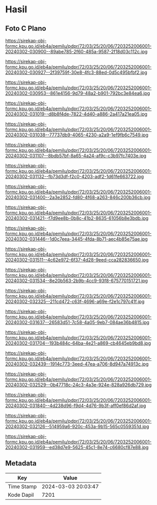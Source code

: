 # Hasil

## Foto C Plano

https://sirekap-obj-formc.kpu.go.id/eb4a/pemilu/pdpr/72/03/25/20/06/7203252006001-20240302-030900--89abe785-2f60-485a-9587-2f18d03c112c.jpg

https://sirekap-obj-formc.kpu.go.id/eb4a/pemilu/pdpr/72/03/25/20/06/7203252006001-20240302-030927--2f39759f-30e8-4fc3-88ed-0d5c495bfbf2.jpg

https://sirekap-obj-formc.kpu.go.id/eb4a/pemilu/pdpr/72/03/25/20/06/7203252006001-20240302-030953--861e4156-9d79-48a2-b901-792bc3e84ea6.jpg

https://sirekap-obj-formc.kpu.go.id/eb4a/pemilu/pdpr/72/03/25/20/06/7203252006001-20240302-031019--d8b8f4de-7822-4d40-a886-2a417a21ea05.jpg

https://sirekap-obj-formc.kpu.go.id/eb4a/pemilu/pdpr/72/03/25/20/06/7203252006001-20240302-031038--77737db9-4065-4230-a2a9-1ef9fb6c7549.jpg

https://sirekap-obj-formc.kpu.go.id/eb4a/pemilu/pdpr/72/03/25/20/06/7203252006001-20240302-031107--8bdb57bf-8a65-4a24-af9c-c3b97fc7403e.jpg

https://sirekap-obj-formc.kpu.go.id/eb4a/pemilu/pdpr/72/03/25/20/06/7203252006001-20240302-031132--fb73d3df-f2c0-4203-adf2-1d61fe663722.jpg

https://sirekap-obj-formc.kpu.go.id/eb4a/pemilu/pdpr/72/03/25/20/06/7203252006001-20240302-031400--2a3e2852-fd80-4f68-a263-846c200b36cb.jpg

https://sirekap-obj-formc.kpu.go.id/eb4a/pemilu/pdpr/72/03/25/20/06/7203252006001-20240302-031421--f7d9ee8b-0b8c-41b2-8635-61056b8e3bdb.jpg

https://sirekap-obj-formc.kpu.go.id/eb4a/pemilu/pdpr/72/03/25/20/06/7203252006001-20240302-031446--1d0c7eea-3445-4fda-8b71-aec4b85e75ae.jpg

https://sirekap-obj-formc.kpu.go.id/eb4a/pemilu/pdpr/72/03/25/20/06/7203252006001-20240302-031511--4c62e972-6f37-4d28-9eed-cca282836650.jpg

https://sirekap-obj-formc.kpu.go.id/eb4a/pemilu/pdpr/72/03/25/20/06/7203252006001-20240302-031534--8e20b563-2b9b-4cc9-93f8-675770151721.jpg

https://sirekap-obj-formc.kpu.go.id/eb4a/pemilu/pdpr/72/03/25/20/06/7203252006001-20240302-032325--211cd472-c63f-4696-a69e-f2e1c797c41f.jpg

https://sirekap-obj-formc.kpu.go.id/eb4a/pemilu/pdpr/72/03/25/20/06/7203252006001-20240302-031637--26583d51-7c58-4a05-9eb7-084ae36b4815.jpg

https://sirekap-obj-formc.kpu.go.id/eb4a/pemilu/pdpr/72/03/25/20/06/7203252006001-20240302-031704--193b484c-64ba-4e21-a869-cb4645eb9bd8.jpg

https://sirekap-obj-formc.kpu.go.id/eb4a/pemilu/pdpr/72/03/25/20/06/7203252006001-20240302-032439--1914c773-3eed-47ea-a706-8d947a74913c.jpg

https://sirekap-obj-formc.kpu.go.id/eb4a/pemilu/pdpr/72/03/25/20/06/7203252006001-20240302-032529--0b47718c-24c3-4a3e-924e-828a926db729.jpg

https://sirekap-obj-formc.kpu.go.id/eb4a/pemilu/pdpr/72/03/25/20/06/7203252006001-20240302-031840--4d238d96-f9d4-4d76-9b3f-aff0ef86d2af.jpg

https://sirekap-obj-formc.kpu.go.id/eb4a/pemilu/pdpr/72/03/25/20/06/7203252006001-20240302-032126--514959a6-920c-453a-9b15-565c0559351d.jpg

https://sirekap-obj-formc.kpu.go.id/eb4a/pemilu/pdpr/72/03/25/20/06/7203252006001-20240302-031959--ed38d7e9-5625-45c1-8e74-c6680cf87e88.jpg


## Metadata

| Key        | Value               |
| ---------- | ------------------- |
| Time Stamp | 2024-03-03 20:03:47 |
| Kode Dapil | 7201                |



